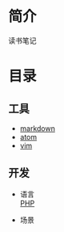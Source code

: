 # 简介
读书笔记
# 目录
## 工具
- [markdown](/Tool/Markdown/basis.md)
- [atom](/Tool/Atom/basis.md)
- [vim](/Tool/Vim/basis.md)
## 开发
- 语言  
[PHP](/Develop/Language/PHP/basis.md)  

- 场景
